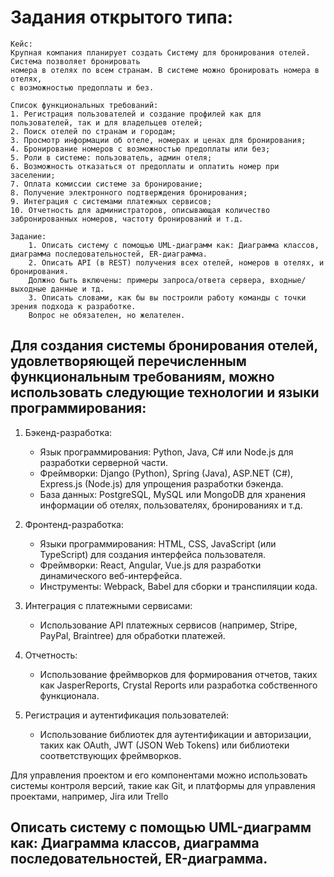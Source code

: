 # Задания открытого типа:
```
Кейс:
Крупная компания планирует создать Систему для бронирования отелей. Система позволяет бронировать
номера в отелях по всем странам. В системе можно бронировать номера в отелях,
с возможностью предоплаты и без.

Список функциональных требований:
1. Регистрация пользователей и создание профилей как для пользователей, так и для владельцев отелей;
2. Поиск отелей по странам и городам;
3. Просмотр информации об отеле, номерах и ценах для бронирования;
4. Бронирование номеров с возможностью предоплаты или без;
5. Роли в системе: пользователь, админ отеля;
6. Возможность отказаться от предоплаты и оплатить номер при заселении;
7. Оплата комиссии системе за бронирование;
8. Получение электронного подтверждения бронирования;
9. Интеграция с системами платежных сервисов;
10. Отчетность для администраторов, описывающая количество забронированных номеров, частоту бронирований и т.д.

Задание:
    1. Описать систему с помощью UML-диаграмм как: Диаграмма классов, диаграмма последовательностей, ER-диаграмма.
    2. Описать API (в REST) получения всех отелей, номеров в отелях, и бронирования.
    Должно быть включены: примеры запроса/ответа сервера, входные/выходные данные и тд.
    3. Описать словами, как бы вы построили работу команды с точки зрения подхода к разработке.
    Вопрос не обязателен, но желателен.
```

## Для создания системы бронирования отелей, удовлетворяющей перечисленным функциональным требованиям, можно использовать следующие технологии и языки программирования:

1. Бэкенд-разработка:
   - Язык программирования: Python, Java, C# или Node.js для разработки серверной части.
   - Фреймворки: Django (Python), Spring (Java), ASP.NET (C#), Express.js (Node.js) для упрощения разработки бэкенда.
   - База данных: PostgreSQL, MySQL или MongoDB для хранения информации об отелях, пользователях, бронированиях и т.д.

2. Фронтенд-разработка:
   - Языки программирования: HTML, CSS, JavaScript (или TypeScript) для создания интерфейса пользователя.
   - Фреймворки: React, Angular, Vue.js для разработки динамического веб-интерфейса.
   - Инструменты: Webpack, Babel для сборки и транспиляции кода.

3. Интеграция с платежными сервисами:
   - Использование API платежных сервисов (например, Stripe, PayPal, Braintree) для обработки платежей.

4. Отчетность:
   - Использование фреймворков для формирования отчетов, таких как JasperReports, Crystal Reports или разработка собственного функционала.
  
5. Регистрация и аутентификация пользователей:
   - Использование библиотек для аутентификации и авторизации, таких как OAuth, JWT (JSON Web Tokens) или библиотеки соответствующих фреймворков.

Для управления проектом и его компонентами можно использовать системы контроля версий, такие как Git, и платформы для управления проектами, например, Jira или Trello

## Описать систему с помощью UML-диаграмм как: Диаграмма классов, диаграмма последовательностей, ER-диаграмма.

